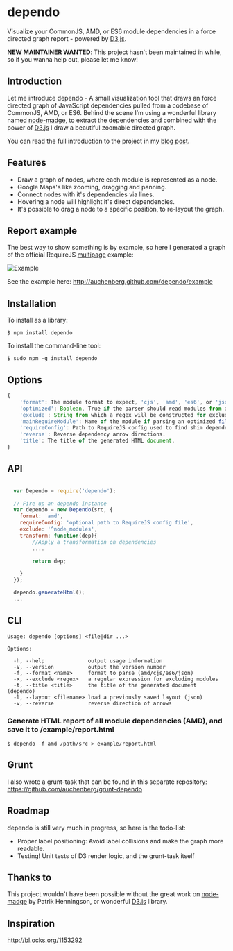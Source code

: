 dependo
===========

Visualize your CommonJS, AMD, or ES6 module dependencies in a force directed graph report - powered by [D3.js](http://d3js.org/).

**NEW MAINTAINER WANTED**: This project hasn't been maintained in while, so if you wanna help out, please let me know!

Introduction
-------------

Let me introduce dependo - A small visualization tool that draws an force directed graph of JavaScript dependencies pulled from a codebase of
CommonJS, AMD, or ES6. Behind the scene I’m using a wonderful library named [node-madge](https://github.com/pahen/node-madge/), to extract the dependencies and combined with the power of [D3.js](http://d3js.org/) I draw a beautiful zoomable directed graph.


You can read the full introduction to the project in my [blog post](http://blog.kenneth.io/blog/2013/04/01/visualize-your-javaScript-dependencies-with-dependo/).

Features
-------------
- Draw a graph of nodes, where each module is represented as a node.
- Google Maps's like zooming, dragging and panning.
- Connect nodes with it's dependencies via lines.
- Hovering a node will highlight it's direct dependencies.
- It's possible to drag a node to a specific position, to re-layout the graph.

Report example
-------

The best way to show something is by example, so here I generated a graph of the official RequireJS [multipage](https://github.com/requirejs/example-multipage) example:

![Example](https://raw.github.com/auchenberg/dependo/gh-pages/example/dependo.jpg)

See the example here: http://auchenberg.github.com/dependo/example

Installation
------------
To install as a library:

    $ npm install dependo

To install the command-line tool:

    $ sudo npm -g install dependo

Options
---

```JavaScript
{
    'format': The module format to expect, 'cjs', 'amd', 'es6', or 'json'. AMD (amd) is the default format. If 'json', pass a file formatted like `example.json` in the `example/` directory.
    'optimized': Boolean, True if the parser should read modules from a optimized file (r.js). Defaults to false.
    'exclude': String from which a regex will be constructed for excluding files from the scan.
    'mainRequireModule': Name of the module if parsing an optimized file (r.js), where the main file used require() instead of define. Defaults to ''.
    'requireConfig': Path to RequireJS config used to find shim dependencies and path aliases. Not used by default.
    'reverse': Reverse dependency arrow directions.
    'title': The title of the generated HTML document.
}
```

API
---
```JavaScript

  var Dependo = require('dependo');

  // Fire up an dependo instance
  var dependo = new Dependo(src, {
    format: 'amd',
    requireConfig: 'optional path to RequireJS config file',
    exclude: '^node_modules',
    transform: function(dep){
        //Apply a transformation on dependencies
        ....

        return dep;

    }
  });

  dependo.generateHtml();
  ...
```

CLI
---
    Usage: dependo [options] <file|dir ...>

    Options:

      -h, --help              output usage information
      -V, --version           output the version number
      -f, --format <name>     format to parse (amd/cjs/es6/json)
      -x, --exclude <regex>   a regular expression for excluding modules
      -t, --title <title>     the title of the generated document (dependo)
      -l, --layout <filename> load a previously saved layout (json)
      -v, --reverse           reverse direction of arrows

### Generate HTML report of all module dependencies (AMD), and save it to /example/report.html

    $ dependo -f amd /path/src > example/report.html

Grunt
-----
I also wrote a grunt-task that can be found in this separate repository: https://github.com/auchenberg/grunt-dependo

Roadmap
-------
dependo is still very much in progress, so here is the todo-list:

- Proper label positioning: Avoid label collisions and make the graph more readable.
- Testing! Unit tests of D3 render logic, and the grunt-task itself

Thanks to
-----------
This project wouldn't have been possible without the great work on [node-madge](https://github.com/pahen/node-madge/) by Patrik Henningson, or wonderful [D3.js](http://d3js.org/) library.


Inspiration
-----------
http://bl.ocks.org/1153292
